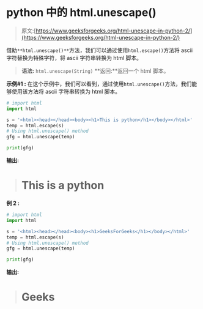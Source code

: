 # python 中的 html.unescape()

> 原文:[https://www.geeksforgeeks.org/html-unescape-in-python-2/](https://www.geeksforgeeks.org/html-unescape-in-python-2/)

借助`**html.unescape()**`方法，我们可以通过使用`html.escape()`方法将 ascii 字符替换为特殊字符，将 ascii 字符串转换为 html 脚本。

> **语法:** `html.unescape(String)`
> **返回:**返回一个 html 脚本。

**示例#1 :**
在这个示例中，我们可以看到，通过使用`html.unescape()`方法，我们能够使用该方法将 ascii 字符串转换为 html 脚本。

```py
# import html
import html

s = '<html><head></head><body><h1>This is python</h1></body></html>'
temp = html.escape(s)
# Using html.unescape() method
gfg = html.unescape(temp)

print(gfg)
```

**输出:**

> # This is a python

**例 2 :**

```py
# import html
import html

s = '<html><head></head><body><h1>GeeksForGeeks</h1></body></html>'
temp = html.escape(s)
# Using html.unescape() method
gfg = html.unescape(temp)

print(gfg)
```

**输出:**

> # Geeks
